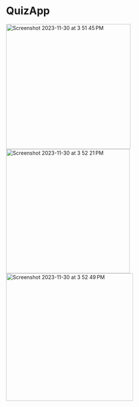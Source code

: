 # QuizApp

<img width="339" alt="Screenshot 2023-11-30 at 3 51 45 PM" src="https://github.com/Rohitlovewanshi/QuizApp/assets/38532316/597249e3-2287-4217-9f8a-369bc628886a">
<img width="337" alt="Screenshot 2023-11-30 at 3 52 21 PM" src="https://github.com/Rohitlovewanshi/QuizApp/assets/38532316/d50cb971-c9ea-4833-b4fc-cf6f9fc21771">
<img width="346" alt="Screenshot 2023-11-30 at 3 52 49 PM" src="https://github.com/Rohitlovewanshi/QuizApp/assets/38532316/0c52f725-139d-4e43-9b5b-7d2622adb251">
